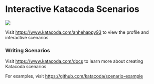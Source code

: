 # Interactive Katacoda Scenarios

[![](http://shields.katacoda.com/katacoda/anhehappy93/count.svg)](https://www.katacoda.com/anhehappy93 "Get your profile on Katacoda.com")

Visit https://www.katacoda.com/anhehappy93 to view the profile and interactive scenarios

### Writing Scenarios
Visit https://www.katacoda.com/docs to learn more about creating Katacoda scenarios

For examples, visit https://github.com/katacoda/scenario-example
